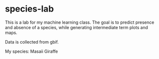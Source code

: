 # species-lab

This is a lab for my machine learning class. The goal is to predict presence and absence of a species, while generating intermediate term plots and maps.

Data is collected from gbif.

My species: Masaii Giraffe
